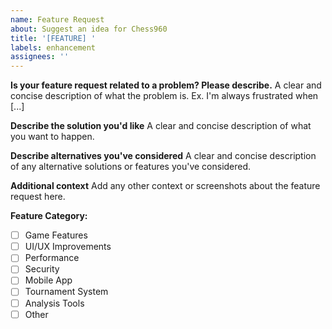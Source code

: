 ```yaml
---
name: Feature Request
about: Suggest an idea for Chess960
title: '[FEATURE] '
labels: enhancement
assignees: ''
---
```


**Is your feature request related to a problem? Please describe.**
A clear and concise description of what the problem is. Ex. I'm always frustrated when [...]

**Describe the solution you'd like**
A clear and concise description of what you want to happen.

**Describe alternatives you've considered**
A clear and concise description of any alternative solutions or features you've considered.

**Additional context**
Add any other context or screenshots about the feature request here.

**Feature Category:**
- [ ] Game Features
- [ ] UI/UX Improvements
- [ ] Performance
- [ ] Security
- [ ] Mobile App
- [ ] Tournament System
- [ ] Analysis Tools
- [ ] Other